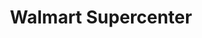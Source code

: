 ---
title: "Walmart Supercenter"
url: /thornton/walmart-supercenter-east-128th-avenue/
shop: Supermarkt
---
